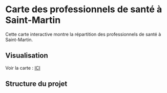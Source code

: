 ﻿# Carte des professionnels de santé à Saint-Martin

Cette carte interactive montre la répartition des professionnels de santé à Saint-Martin.

## Visualisation

Voir la carte : [ICI](https://clement2323.github.io/medecins_saint_martin/)

## Structure du projet
